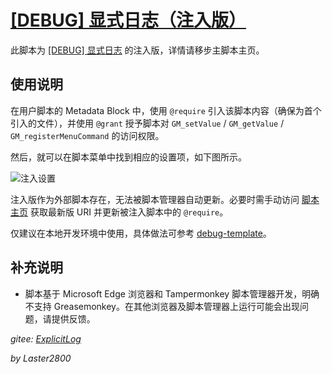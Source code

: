 # [[DEBUG] 显式日志（注入版）](https://greasyfork.org/zh-CN/scripts/429525)

此脚本为 [[DEBUG] 显式日志](https://greasyfork.org/zh-CN/scripts/429521) 的注入版，详情请移步主脚本主页。

## 使用说明

在用户脚本的 Metadata Block 中，使用 `@require` 引入该脚本内容（确保为首个引入的文件），并使用 `@grant` 授予脚本对 `GM_setValue` / `GM_getValue` / `GM_registerMenuCommand` 的访问权限。

然后，就可以在脚本菜单中找到相应的设置项，如下图所示。

![注入设置](https://gitee.com/liangjiancang/userscript/raw/master/script/ExplicitLog/screenshot/注入设置.png)

注入版作为外部脚本存在，无法被脚本管理器自动更新。必要时需手动访问 [脚本主页](https://greasyfork.org/zh-CN/scripts/429525) 获取最新版 URI 并更新被注入脚本中的 `@require`。

仅建议在本地开发环境中使用，具体做法可参考 [debug-template](https://gitee.com/liangjiancang/userscript/blob/master/util/debug-template.js)。

## 补充说明

* 脚本基于 Microsoft Edge 浏览器和 Tampermonkey 脚本管理器开发，明确不支持 Greasemonkey。在其他浏览器及脚本管理器上运行可能会出现问题，请提供反馈。

*gitee: [ExplicitLog](https://gitee.com/liangjiancang/userscript/tree/master/script/ExplicitLog)*

*by Laster2800*

